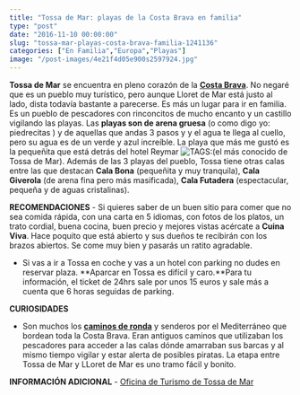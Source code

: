 ```yaml
---
title: "Tossa de Mar: playas de la Costa Brava en familia"
type: "post"
date: "2016-11-10 00:00:00"
slug: "tossa-mar-playas-costa-brava-familia-1241136"
categories: ["En Familia","Europa","Playas"]
image: "/post-images/4e21f4d05e900s2597924.jpg"
---
```


**Tossa de Mar** se encuentra en pleno corazón de la [**Costa Brava**](http://www.missviajes.com/costa-brava-esperando-verano-314045/). No negaré que es un pueblo muy turístico, pero aunque Lloret de Mar está justo al lado, dista todavía bastante a parecerse. Es más un lugar para ir en familia. Es un pueblo de pescadores con rinconcitos de mucho encanto y un castillo vigilando las playas. Las **playas son de arena gruesa** (o como digo yo: piedrecitas ) y de aquellas que andas 3 pasos y y el agua te llega al cuello, pero su agua es de un verde y azul increíble. La playa que más me gustó es la pequeñita que está detrás del hotel Reymar ![ TAGS:](/post-images/4e21f4d05e900s2597924.jpg "tossa de mar by missviajes")(el más conocido de Tossa de Mar). Además de las 3 playas del pueblo, Tossa tiene otras calas entre las que destacan  **Cala Bona** (pequeñita y muy tranquila), **Cala Giverola** (de arena fina pero más masificada), **Cala Futadera** (espectacular, pequeña y de aguas cristalinas).

   
  
**RECOMENDACIONES** - Si quieres saber de un buen sitio para comer que no sea comida rápida, con una carta en 5 idiomas, con fotos de los platos, un trato cordial, buena cocina, buen precio y mejores vistas acércate a **Cuina Viva**. Hace poquito que está abierto y sus dueños te recibirán con los brazos abiertos. Se come muy bien y pasarás un ratito agradable.
- Si vas a ir a Tossa en coche y vas a un hotel con parking no dudes en reservar plaza. **Aparcar en Tossa es difícil y caro.**Para tu información, el ticket de 24hrs sale por unos 15 euros y sale más a cuenta que 6 horas seguidas de parking.

**CURIOSIDADES**

- Son muchos los **[caminos de ronda](http://es.costabrava.org/disfruta/espacios-naturales/caminos-de-ronda)** y senderos por el Mediterráneo que bordean toda la Costa Brava. Eran antiguos caminos que utilizaban los pescadores para acceder a las calas dónde amarraban sus barcas y al mismo tiempo vigilar y estar alerta de posibles piratas. La etapa entre Tossa de Mar y LLoret de Mar es uno tramo fácil y bonito.



**INFORMACIÓN ADICIONAL** - [Oficina de Turismo de Tossa de Mar](http://www.infotossa.com/indexcas.php)